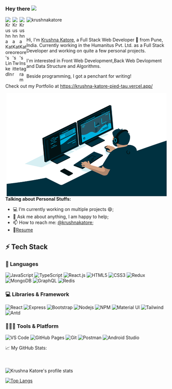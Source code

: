 ### Hey there <img src="https://media.giphy.com/media/hvRJCLFzcasrR4ia7z/giphy.gif" width="25px">

<a href="https://www.linkedin.com/in/krushna-katore-733185137/">
  <img align="left" alt="Krushna Katore's LinkedIn" width="22px" src="https://img.icons8.com/fluent/48/000000/linkedin.png" />
</a>
<a href=https://twitter.com/KrushnaKatore2">
  <img align="left" alt="Krushna Katore's Twitter" width="22px" src="https://img.icons8.com/fluent/48/000000/twitter.png" />
</a>
<a href="https://www.instagram.com/krushnakatore/">
  <img align="left" alt="Krushna Katore's Instagram" width="22px" src="https://img.icons8.com/fluent/48/000000/instagram-new.png" />
</a>


<p align="left"> <img src="https://komarev.com/ghpvc/?username=krushnakatore&label=Profile%20views&color=0e75b6&style=flat" alt="krushnakatore" /> </p>

<br />

Hi, I'm [Krushna Katore](https://www.linkedin.com/in/krushna-katore-733185137/), a Full Stack Web Developer 🚀 from Pune, India. 
Currently working in the Humanitus Pvt. Ltd. as a Full Stack Developer and working on quite a few personal projects.

I'm interested in Front Web Development,Back Web Devlopment and Data Structure and Algorithms.

Beside programming, I got a penchant for writing!

Check out my Portfolio at https://krushna-katore-pied-tau.vercel.app/

  <img align="right" alt="GIF" src="https://raw.githubusercontent.com/krushnakatore/krushnakatore/main/code%20(1).gif" width="500" height="320" />
  
**Talking about Personal Stuffs:**

- 💻 I’m currently working on multiple projects :smile:;
- 💬 Ask me about anything, I am happy to help;
- 📫 How to reach me: [@krushnakatore](https://www.linkedin.com/in/krushna-katore-733185137/);
- 📝[Resume](https://drive.google.com/file/d/1yn8fguAQUzgIQE4iCZ2FDGiW2PVXuiWB/view)

## ⚡ Tech Stack

### 🚀 Languages

![JavaScript](https://img.shields.io/badge/JavaScript-323330?style=for-the-badge&logo=javascript&logoColor=F7DF1E)
![TypeScript](https://img.shields.io/badge/TypeScript-323330?style=for-the-badge&logo=typescript&logoColor=white)
![React.js](https://img.shields.io/badge/React-20232A?style=for-the-badge&logo=react&logoColor=61DAFB)
![HTML5](https://img.shields.io/badge/HTML5-E34F26?style=for-the-badge&logo=html5&logoColor=white)
![CSS3](https://img.shields.io/badge/CSS3-1572B6?style=for-the-badge&logo=css3&logoColor=white)
![Redux](https://img.shields.io/badge/Redux-593D88?style=for-the-badge&logo=redux&logoColor=white)
![MongoDB](https://img.shields.io/badge/MongoDB-white?style=for-the-badge&logo=mongodb&logoColor=4EA94B)
![GraphQL](https://img.shields.io/badge/GraphQL-323330?style=for-the-badge&logo=graphql&logoColor=red)
![Redis](https://img.shields.io/badge/redis-%23DD0031.svg?&style=for-the-badge&logo=redis&logoColor=white)

### 💻 Libraries & Framework

![React](https://img.shields.io/badge/React-20232A?style=for-the-badge&logo=react&logoColor=61DAFB)
![Express](https://img.shields.io/badge/Express.js-000000?style=for-the-badge&logo=express&logoColor=white)
![Bootstrap](https://img.shields.io/badge/Bootstrap-563D7C?style=for-the-badge&logo=bootstrap&logoColor=white)
![Nodejs](https://img.shields.io/badge/Node.js-339933?style=for-the-badge&logo=nodedotjs&logoColor=white) 
![NPM](https://img.shields.io/badge/npm-CB3837?style=for-the-badge&logo=npm&logoColor=white)
![Material UI](https://img.shields.io/badge/Material--UI-0081CB?style=for-the-badge&logo=material-ui&logoColor=white)
![Tailwind](https://img.shields.io/badge/Tailwind_CSS-38B2AC?style=for-the-badge&logo=tailwind-css&logoColor=white)
![Antd](https://img.shields.io/badge/Antd-38B2AC?style=for-the-badge&logo=antd-css&logoColor=white)



### 🧑🏻‍💻 Tools & Platform

![VS Code](https://img.shields.io/badge/Visual_Studio_Code-0078D4?style=for-the-badge&logo=visual%20studio%20code&logoColor=white)
![GitHub Pages](https://img.shields.io/badge/GitHub_Pages-100000?style=for-the-badge&logo=github&logoColor=white)
![Git](https://img.shields.io/badge/Git-F05032?style=for-the-badge&logo=git&logoColor=white)
![Postman](https://img.shields.io/badge/Postman-FF6C37?style=for-the-badge&logo=Postman&logoColor=white)
![Android Studio](https://img.shields.io/badge/Android_Studio-blue?style=for-the-badge&logo=android%20studio&logoColor=white)
<!-- ![Linux](https://img.shields.io/badge/Linux-FCC624?style=for-the-badge&logo=linux&logoColor=black) -->
<!-- ![VS](https://img.shields.io/badge/Visual_Studio-5C2D91?style=for-the-badge&logo=visual%20studio&logoColor=white) -->
<!-- ![Ubuntu](https://img.shields.io/badge/Ubuntu-E95420?style=for-the-badge&logo=ubuntu&logoColor=white) -->


<summary>📈 My GitHub Stats: </summary>
<br>
<br>
<p align="left"> <img align="left" alt="Krushna Katore's profile stats" src="https://github-readme-stats.vercel.app/api?username=krushnakatore&show_icons=true&theme=gotham" alt="krushnakatore" />

<br>
  
  [![Top Langs](https://github-readme-stats.vercel.app/api/top-langs/?username=krushnakatore&layout=compact)](https://github.com/krushnakatore/github-readme-stats)

